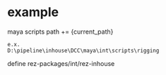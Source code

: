# example

maya scripts path += {current_path}

```
e.x.
D:\pipeline\inhouse\DCC\maya\int\scripts\rigging
```

define rez-packages/int/rez-inhouse
